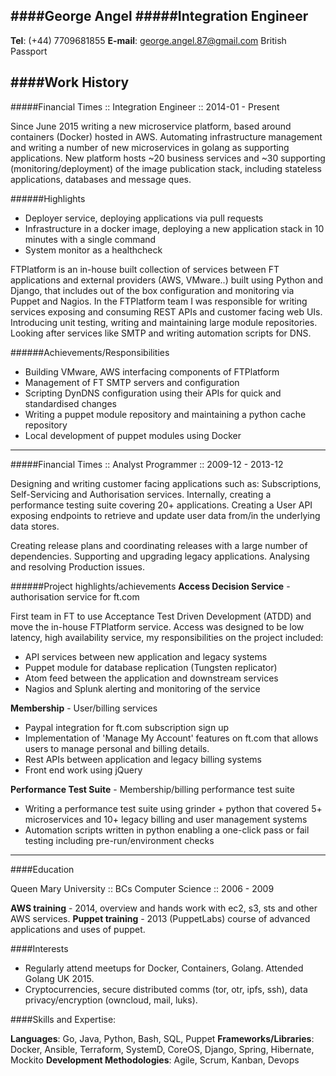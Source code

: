 ####George Angel
#####Integration Engineer
---

**Tel**: (+44) 7709681855
**E-mail**: george.angel.87@gmail.com
British Passport

####Work History
---
#####Financial Times :: Integration Engineer :: 2014-01 - Present

Since June 2015 writing a new microservice platform, based around containers (Docker) hosted in AWS. Automating infrastructure management and writing a number of new microservices in golang as supporting applications. New platform hosts ~20 business services and ~30 supporting (monitoring/deployment) of the image publication stack, including stateless applications, databases and message ques.

######Highlights

- Deployer service, deploying applications via pull requests
- Infrastructure in a docker image, deploying a new application stack in 10 minutes with a single command
- System monitor as a healthcheck 

FTPlatform is an in-house built collection of services between FT applications and external providers (AWS, VMware..) built using Python and Django, that includes out of the box configuration and monitoring via Puppet and Nagios. In the FTPlatform team I was responsible for writing services exposing and consuming REST APIs and customer facing web UIs. Introducing unit testing, writing and maintaining large module repositories. Looking after services like SMTP and writing automation scripts for DNS.

######Achievements/Responsibilities
- Building VMware, AWS interfacing components of FTPlatform
- Management of FT SMTP servers and configuration
- Scripting DynDNS configuration using their APIs for quick and standardised changes
- Writing a puppet module repository and maintaining a python cache repository
- Local development of puppet modules using Docker

---

#####Financial Times :: Analyst Programmer :: 2009-12 - 2013-12

Designing and writing customer facing applications such as: Subscriptions, Self-Servicing and Authorisation services. Internally, creating a performance testing suite covering 20+ applications. Creating a User API exposing endpoints to retrieve and update user data from/in the underlying data stores.

Creating release plans and coordinating releases with a large number of dependencies. Supporting and upgrading legacy applications. Analysing and resolving Production issues.

######Project highlights/achievements
**Access Decision Service** - authorisation service for ft.com

First team in FT to use Acceptance Test Driven Development (ATDD) and move the in-house FTPlatform service. Access was designed to be low latency, high availability service, my  responsibilities on the project included:

- API services between new application and legacy systems 
- Puppet module for database replication (Tungsten replicator)
- Atom feed between the application and downstream services
- Nagios and Splunk alerting and monitoring of the service


**Membership** - User/billing services

- Paypal integration for ft.com subscription sign up
- Implementation of 'Manage My Account' features on ft.com that allows users to manage personal and billing details.
- Rest APIs between application and legacy billing systems
- Front end work using jQuery

**Performance Test Suite** - Membership/billing performance test suite

- Writing a performance test suite using grinder + python that covered 5+ microservices and 10+ legacy billing and user management systems
- Automation scripts written in python enabling a one-click pass or fail testing including pre-run/environment checks

---

####Education

Queen Mary University :: BCs Computer Science :: 2006 - 2009 

**AWS training** - 2014, overview and hands work with ec2, s3, sts and other AWS services.
**Puppet training** - 2013 (PuppetLabs) course of advanced applications and uses of puppet. 

####Interests

- Regularly attend meetups for Docker, Containers, Golang. Attended Golang UK 2015.
- Cryptocurrencies, secure distributed comms (tor, otr, ipfs, ssh), data privacy/encryption (owncloud, mail, luks). 

####Skills and Expertise:

**Languages**: Go, Java, Python, Bash, SQL, Puppet
**Frameworks/Libraries**: Docker, Ansible, Terraform, SystemD, CoreOS, Django, Spring, Hibernate, Mockito
**Development Methodologies**: Agile, Scrum, Kanban, Devops

